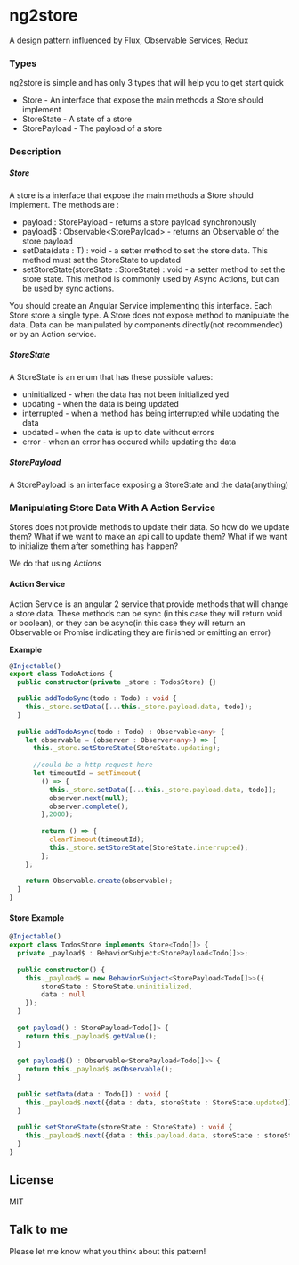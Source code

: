 # ng2store
A design pattern influenced by Flux, Observable Services, Redux

### Types

ng2store is simple and has only 3 types that will help you to get start quick

* Store - An interface that expose the main methods a Store should implement
* StoreState<T> - A state of a store
* StorePayload<T> - The payload of a store

### Description

##### Store
A store is a interface that expose the main methods a Store should implement.
The methods are :

* payload : StorePayload<T> - returns a store payload synchronously
* payload$ : Observable<StorePayload<T>> - returns an Observable of the store payload
* setData(data : T) : void - a setter method to set the store data. This method must set the StoreState to updated
* setStoreState(storeState : StoreState) : void - a setter method to set the store state. This method is commonly used by Async Actions, but can be used by sync actions.

You should create an Angular Service implementing this interface. Each Store store a single type. A Store does not expose method to manipulate the data. Data can be manipulated by components directly(not recommended) or by an Action service.

##### StoreState
A StoreState is an enum that has these possible values:

* uninitialized - when the data has not been initialized yed
* updating - when the data is being updated
* interrupted - when a method has being interrupted while updating the data
* updated - when the data is up to date without errors
* error - when an error has occured while updating the data

##### StorePayload
A StorePayload is an interface exposing a StoreState and the data(anything)

### Manipulating Store Data With A Action Service
Stores does not provide methods to update their data. So how do we update them? What if we want to make an api call to update them? What if we want to initialize them after something has happen?

We do that using *Actions*

#### Action Service
Action Service is an angular 2 service that provide methods that will change a store data. These methods can be sync (in this case they will return void or boolean), or they can be async(in this case they will return an Observable or Promise indicating they are finished or emitting an error)

**Example**
```typescript
@Injectable()
export class TodoActions {
  public constructor(private _store : TodosStore) {}

  public addTodoSync(todo : Todo) : void {
    this._store.setData([...this._store.payload.data, todo]);
  }
  
  public addTodoAsync(todo : Todo) : Observable<any> {
    let observable = (observer : Observer<any>) => {
      this._store.setStoreState(StoreState.updating);
      
      //could be a http request here
      let timeoutId = setTimeout(
        () => {
          this._store.setData([...this._store.payload.data, todo]);
          observer.next(null);
          observer.complete();
        },2000);
        
        return () => {
          clearTimeout(timeoutId);
          this._store.setStoreState(StoreState.interrupted);
        };
    };
    
    return Observable.create(observable);
  }
}
```

#### Store Example
```typescript
@Injectable()
export class TodosStore implements Store<Todo[]> {
  private _payload$ : BehaviorSubject<StorePayload<Todo[]>>;
  
  public constructor() {
    this._payload$ = new BehaviorSubject<StorePayload<Todo[]>>({
        storeState : StoreState.uninitialized, 
        data : null
    });
  }
  
  get payload() : StorePayload<Todo[]> {
    return this._payload$.getValue();
  }
  
  get payload$() : Observable<StorePayload<Todo[]>> {
    return this._payload$.asObservable();
  }
  
  public setData(data : Todo[]) : void {
    this._payload$.next({data : data, storeState : StoreState.updated});
  }
  
  public setStoreState(storeState : StoreState) : void {
    this._payload$.next({data : this.payload.data, storeState : storeState});
  }
}
```

License
----

MIT

Talk to me
----

Please let me know what you think about this pattern!
